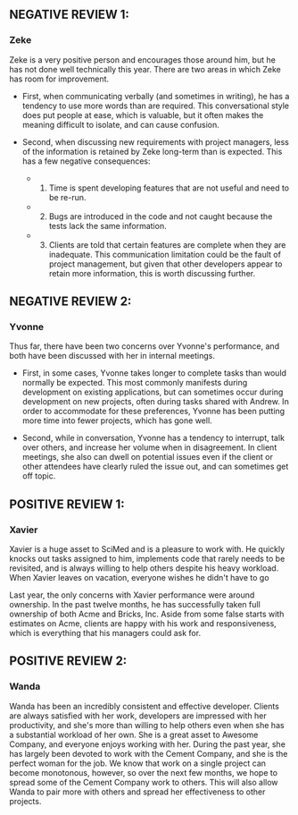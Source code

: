 ## NEGATIVE REVIEW 1:
### Zeke
Zeke is a very positive person and encourages those around him, but he
has not done well technically this year. There are two areas in which Zeke has room for improvement.
* First, when communicating verbally (and sometimes in writing), he has a tendency to use more words than are required. This conversational style does put people at ease, which is valuable, but it often makes the meaning difficult to isolate, and can cause confusion.

* Second, when discussing new requirements with project managers, less of the information is retained by Zeke long-term than is expected.  This has a few negative consequences:
  * 1) Time is spent developing features that are not useful and need to be re-run.
  * 2) Bugs are introduced in the code and not caught because the tests lack the same information.
  * 3) Clients are told that certain features are complete when they are inadequate.  This communication limitation could be the fault of project management, but given that other developers appear to retain more information, this is worth discussing further.


## NEGATIVE REVIEW 2:
### Yvonne
Thus far, there have been two concerns over Yvonne's performance, and both have been discussed with her in internal meetings.
* First, in some cases, Yvonne takes longer to complete tasks than would normally be expected.  This most commonly manifests during development on existing applications, but can sometimes occur during development on new projects, often during tasks shared with Andrew.  In order to accommodate for these preferences, Yvonne has been putting more time into fewer projects, which has gone well.

* Second, while in conversation, Yvonne has a tendency to interrupt, talk over others, and increase her volume when in disagreement.  In client meetings, she also can dwell on potential issues even if the client or other attendees have clearly ruled the issue out, and can sometimes get off topic.


## POSITIVE REVIEW 1:
### Xavier
Xavier is a huge asset to SciMed and is a pleasure to work with.  He quickly knocks out tasks assigned to him, implements code that rarely needs to be revisited, and is always willing to help others despite his heavy workload.  When Xavier leaves on vacation, everyone wishes he didn't have to go

Last year, the only concerns with Xavier performance were around ownership.  In the past twelve months, he has successfully taken full ownership of both Acme and Bricks, Inc.  Aside from some false starts with estimates on Acme, clients are happy with his work and responsiveness, which is everything that his managers could ask for.


## POSITIVE REVIEW 2:
### Wanda
Wanda has been an incredibly consistent and effective developer.  Clients are always satisfied with her work, developers are impressed with her productivity, and she's more than willing to help others even when she has a substantial workload of her own.  She is a great asset to Awesome Company, and everyone enjoys working with her.  During the past year, she has largely been devoted to work with the Cement Company, and she is the perfect woman for the job.  We know that work on a single project can become monotonous, however, so over the next few months, we hope to spread some of the Cement Company work to others.  This will also allow Wanda to pair more with others and spread her effectiveness to other projects.
